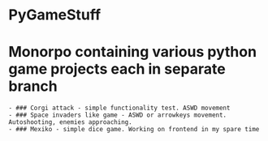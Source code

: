 # PyGameStuff
# Monorpo containing various python game projects each in separate branch
    - ### Corgi attack - simple functionality test. ASWD movement
    - ### Space invaders like game - ASWD or arrowkeys movement. Autoshooting, enemies approaching.
    - ### Mexiko - simple dice game. Working on frontend in my spare time 
